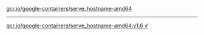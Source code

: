 [gcr.io/google-containers/serve_hostname-amd64](https://hub.docker.com/r/anjia0532/google-containers.serve_hostname-amd64/tags/) 

----
[gcr.io/google-containers/serve_hostname-amd64:v1.6 √](https://hub.docker.com/r/anjia0532/google-containers.serve_hostname-amd64/tags/)

